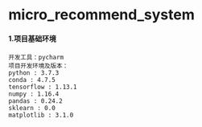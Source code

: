 # micro_recommend_system

#### 1.项目基础环境
```
开发工具：pycharm
项目开发环境及版本： 
python : 3.7.3
conda : 4.7.5
tensorflow : 1.13.1
numpy : 1.16.4
pandas : 0.24.2
sklearn : 0.0
matplotlib : 3.1.0
```

